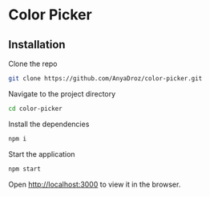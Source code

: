 # Color Picker

## Installation

Clone the repo

```bash
git clone https://github.com/AnyaDroz/color-picker.git
```

Navigate to the project directory

```bash
cd color-picker
```

Install the dependencies

```bash
npm i
```

Start the application

```bash
npm start
```

Open [http://localhost:3000](http://localhost:3000) to view it in the browser.
